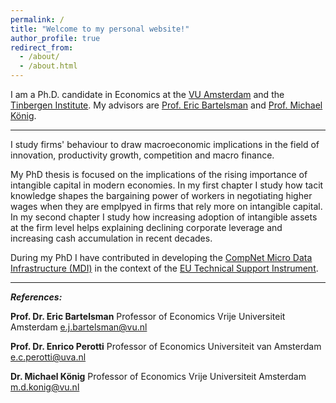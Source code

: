 ```yaml
---
permalink: /
title: "Welcome to my personal website!"
author_profile: true
redirect_from: 
  - /about/
  - /about.html
---
```



I am a Ph.D. candidate in Economics at the [VU Amsterdam](https://vu.nl/en/about-vu/faculties/school-of-business-and-economics/departments/economics) and the [Tinbergen Institute](https://www.tinbergen.nl/home). My advisors are [Prof. Eric Bartelsman](https://tinbergen.nl/person/59/eric-bartelsman) and [Prof. Michael König](https://research.vu.nl/en/persons/michael-konig). 
   
---

I study firms' behaviour to draw macroeconomic implications in the field of innovation, productivity growth, competition and macro finance.  

My PhD thesis is focused on the implications of the rising importance of intangible capital in modern economies. In my first chapter I study how tacit knowledge shapes the bargaining power of workers in negotiating higher wages when they are emplpyed in firms that rely more on intangible capital. In my second chapter I study how increasing adoption of intangible assets at the firm level helps explaining declining corporate leverage and increasing cash accumulation in recent decades.

During my PhD I have contributed in developing the [CompNet Micro Data Infrastructure (MDI)](https://www.comp-net.org/eu-technical-support-instrument-tsi/data/) in the context of the [EU Technical Support Instrument](https://www.comp-net.org/eu-technical-support-instrument-tsi/overview/).

---

***References:***    

**Prof. Dr. Eric Bartelsman**
Professor of Economics
Vrije Universiteit Amsterdam
e.j.bartelsman@vu.nl

**Prof. Dr. Enrico Perotti**
Professor of Economics
Universiteit van Amsterdam
e.c.perotti@uva.nl 

**Dr. Michael König**
Professor of Economics
Vrije Universiteit Amsterdam
m.d.konig@vu.nl

